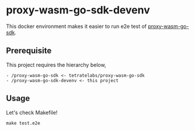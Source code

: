 # proxy-wasm-go-sdk-devenv

This docker environment makes it easier to run e2e test of [proxy-wasm-go-sdk](https://github.com/tetratelabs/proxy-wasm-go-sdk).

## Prerequisite

This project requires the hierarchy below,

```
- /proxy-wasm-go-sdk <- tetratelabs/proxy-wasm-go-sdk
- /proxy-wasm-go-sdk-devenv <- this project
```

## Usage

Let's check Makefile!

```
make test.e2e
```
